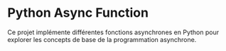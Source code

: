 # Python Async Function

Ce projet implémente différentes fonctions asynchrones en Python pour explorer les concepts de base de la programmation asynchrone.
